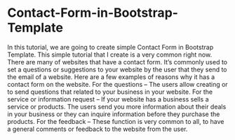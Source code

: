 # Contact-Form-in-Bootstrap-Template
In this tutorial, we are going to create simple Contact Form in Bootstrap Template. This simple tutorial that I create is a very common right now. There are many of websites that have a contact form. It’s commonly used to set a questions or suggestions to your website by the user that they send to the email of a website.  Here are a few examples of reasons why it has a contact form on the website.  For the questions – The users allow creating or to send questions that related to your business in your website.  For the service or information request – If your website has a business sells a service or products. The users send you more information about their deals in your business or they can inquire information before they purchase the products.  For the feedback – These function is very common to all, to have a general comments or feedback to the website from the user.
